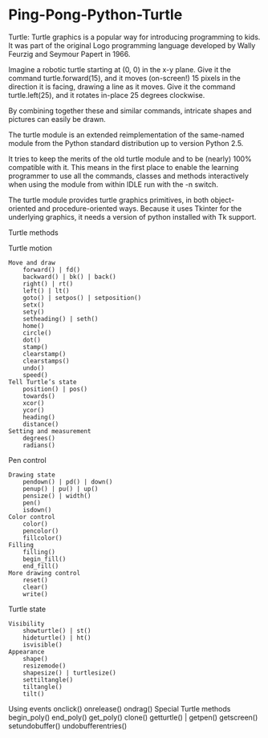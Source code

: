 # Ping-Pong-Python-Turtle

Turtle: Turtle graphics is a popular way for introducing programming to kids. It was part of the original Logo programming language developed by Wally Feurzig and Seymour Papert in 1966.

Imagine a robotic turtle starting at (0, 0) in the x-y plane. Give it the command turtle.forward(15), and it moves (on-screen!) 15 pixels in the direction it is facing, drawing a line as it moves. Give it the command turtle.left(25), and it rotates in-place 25 degrees clockwise.

By combining together these and similar commands, intricate shapes and pictures can easily be drawn.

The turtle module is an extended reimplementation of the same-named module from the Python standard distribution up to version Python 2.5.

It tries to keep the merits of the old turtle module and to be (nearly) 100% compatible with it. This means in the first place to enable the learning programmer to use all the commands, classes and methods interactively when using the module from within IDLE run with the -n switch.

The turtle module provides turtle graphics primitives, in both object-oriented and procedure-oriented ways. Because it uses Tkinter for the underlying graphics, it needs a version of python installed with Tk support.


Turtle methods

Turtle motion

    Move and draw
        forward() | fd()
        backward() | bk() | back()
        right() | rt()
        left() | lt()
        goto() | setpos() | setposition()
        setx()
        sety()
        setheading() | seth()
        home()
        circle()
        dot()
        stamp()
        clearstamp()
        clearstamps()
        undo()
        speed()
    Tell Turtle’s state
        position() | pos()
        towards()
        xcor()
        ycor()
        heading()
        distance()
    Setting and measurement
        degrees()
        radians()

Pen control

    Drawing state
        pendown() | pd() | down()
        penup() | pu() | up()
        pensize() | width()
        pen()
        isdown()
    Color control
        color()
        pencolor()
        fillcolor()
    Filling
        filling()
        begin_fill()
        end_fill()
    More drawing control
        reset()
        clear()
        write()

Turtle state

    Visibility
        showturtle() | st()
        hideturtle() | ht()
        isvisible()
    Appearance
        shape()
        resizemode()
        shapesize() | turtlesize()
        settiltangle()
        tiltangle()
        tilt()

Using events
    onclick()
    onrelease()
    ondrag()
Special Turtle methods
    begin_poly()
    end_poly()
    get_poly()
    clone()
    getturtle() | getpen()
    getscreen()
    setundobuffer()
    undobufferentries()

